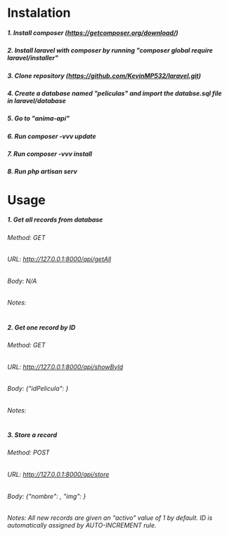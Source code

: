 # Instalation

##### 1. Install composer (https://getcomposer.org/download/)

##### 2. Install laravel with composer by running "composer global require laravel/installer"

##### 3.  Clone repository (https://github.com/KevinMP532/laravel.git)

##### 4. Create a database named "peliculas" and import the databse.sql file in laravel/database

##### 5. Go to "anima-api"

##### 6. Run composer -vvv update

##### 7. Run composer -vvv install

##### 8.  Run php artisan serv

# Usage

##### 1. Get all records from database
###### Method: GET
###### URL: http://127.0.0.1:8000/api/getAll
###### Body: N/A
###### Notes:
#
##### 2. Get one record by ID
###### Method: GET
###### URL: http://127.0.0.1:8000/api/showById
###### Body: {"idPelicula": <value>}
###### Notes:
#
##### 3. Store a record
###### Method: POST
###### URL: http://127.0.0.1:8000/api/store
###### Body: {"nombre": <nameValue>, "img": <image>}
###### Notes: All new records are given an "activo" value of 1 by default. ID is automatically assigned by AUTO-INCREMENT rule.

